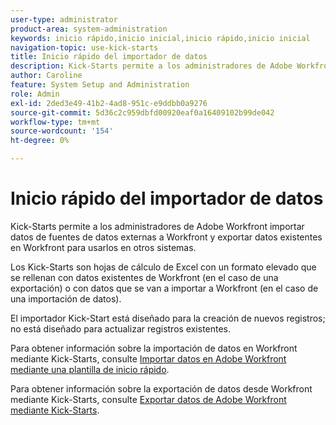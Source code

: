 ```yaml
---
user-type: administrator
product-area: system-administration
keywords: inicio rápido,inicio inicial,inicio rápido,inicio inicial
navigation-topic: use-kick-starts
title: Inicio rápido del importador de datos
description: Kick-Starts permite a los administradores de Adobe Workfront importar datos de fuentes de datos externas a Workfront y exportar datos existentes en Workfront para usarlos en otros sistemas.
author: Caroline
feature: System Setup and Administration
role: Admin
exl-id: 2ded3e49-41b2-4ad8-951c-e9ddbb0a9276
source-git-commit: 5d36c2c959dbfd00920eaf0a16409102b99de042
workflow-type: tm+mt
source-wordcount: '154'
ht-degree: 0%

---
```


# Inicio rápido del importador de datos

Kick-Starts permite a los administradores de Adobe Workfront importar datos de fuentes de datos externas a Workfront y exportar datos existentes en Workfront para usarlos en otros sistemas.

Los Kick-Starts son hojas de cálculo de Excel con un formato elevado que se rellenan con datos existentes de Workfront (en el caso de una exportación) o con datos que se van a importar a Workfront (en el caso de una importación de datos).

El importador Kick-Start está diseñado para la creación de nuevos registros; no está diseñado para actualizar registros existentes.

Para obtener información sobre la importación de datos en Workfront mediante Kick-Starts, consulte [Importar datos en Adobe Workfront mediante una plantilla de inicio rápido](../../../administration-and-setup/manage-workfront/using-kick-starts/import-data-via-kickstarts.md).

Para obtener información sobre la exportación de datos desde Workfront mediante Kick-Starts, consulte [Exportar datos de Adobe Workfront mediante Kick-Starts](../../../administration-and-setup/manage-workfront/using-kick-starts/export-data-from-wf-via-kick-starts.md).

